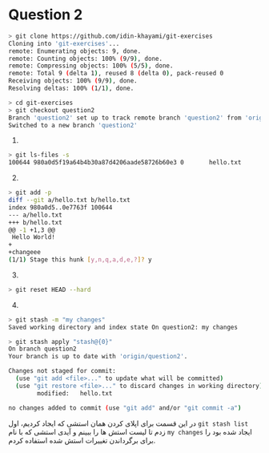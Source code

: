 # Question 2


```bash
> git clone https://github.com/idin-khayami/git-exercises
Cloning into 'git-exercises'...
remote: Enumerating objects: 9, done.
remote: Counting objects: 100% (9/9), done.
remote: Compressing objects: 100% (5/5), done.
remote: Total 9 (delta 1), reused 8 (delta 0), pack-reused 0
Receiving objects: 100% (9/9), done.
Resolving deltas: 100% (1/1), done.

> cd git-exercises
> git checkout question2
Branch 'question2' set up to track remote branch 'question2' from 'origin'.
Switched to a new branch 'question2'
```

1.
```bash
> git ls-files -s
100644 980a0d5f19a64b4b30a87d4206aade58726b60e3 0       hello.txt
```

2.
```bash
> git add -p
diff --git a/hello.txt b/hello.txt
index 980a0d5..0e7763f 100644
--- a/hello.txt
+++ b/hello.txt
@@ -1 +1,3 @@
 Hello World!
+
+changeee
(1/1) Stage this hunk [y,n,q,a,d,e,?]? y
```

3.
```bash
> git reset HEAD --hard
```

4.
```bash
> git stash -m "my changes"
Saved working directory and index state On question2: my changes

> git stash apply "stash@{0}"
On branch question2
Your branch is up to date with 'origin/question2'.

Changes not staged for commit:
  (use "git add <file>..." to update what will be committed)
  (use "git restore <file>..." to discard changes in working directory)
        modified:   hello.txt

no changes added to commit (use "git add" and/or "git commit -a")
```
در این قسمت برای اپلای کردن همان استشی که ایجاد کردیم، اول `git stash list` زدم تا لیست استش ها را ببینم و آیدی استشی که با نام `my changes` ایجاد شده بود را برای برگرداندن تغییرات استش شده استفاده کردم.
